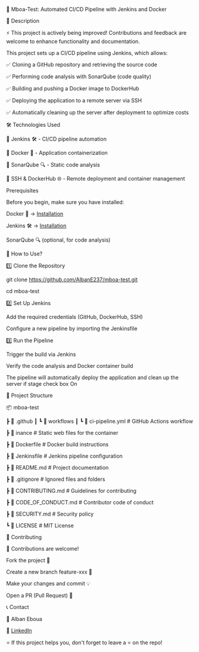 🚀 Mboa-Test: Automated CI/CD Pipeline with Jenkins and Docker

📌 Description

⚡ This project is actively being improved! Contributions and feedback are welcome to enhance functionality and documentation.

This project sets up a CI/CD pipeline using Jenkins, which allows:

✅ Cloning a GitHub repository and retrieving the source code

✅ Performing code analysis with SonarQube (code quality)

✅ Building and pushing a Docker image to DockerHub

✅ Deploying the application to a remote server via SSH

✅ Automatically cleaning up the server after deployment to optimize costs

🛠️ Technologies Used


🔹 Jenkins 🛠️ - CI/CD pipeline automation

🔹 Docker 🐳 - Application containerization

🔹 SonarQube 🔍 - Static code analysis

🔹 SSH & DockerHub 🌐 - Remote deployment and container management

 Prerequisites

Before you begin, make sure you have installed:

Docker 🐳 → [Installation](https://docs.docker.com/get-docker/)

Jenkins 🛠️ → [Installation](https://www.jenkins.io/doc/book/installing/)

SonarQube 🔍 (optional, for code analysis)  


🚀 How to Use?

1️⃣ Clone the Repository

git clone https://github.com/AlbanE237/mboa-test.git

cd mboa-test

2️⃣ Set Up Jenkins

Add the required credentials (GitHub, DockerHub, SSH)

Configure a new pipeline by importing the Jenkinsfile

3️⃣ Run the Pipeline

Trigger the build via Jenkins

Verify the code analysis and Docker container build

The pipeline will automatically deploy the application and clean up the server if stage check box On

📂 Project Structure

📦 mboa-test

┣ 📂 .github
┃ ┗ 📂 workflows
┃   ┗ 📜 ci-pipeline.yml            # GitHub Actions workflow

┣ 📂 inance                         # Static web files for the container

┣ 📜 Dockerfile                     # Docker build instructions

┣ 📜 Jenkinsfile                    # Jenkins pipeline configuration

┣ 📜 README.md                      # Project documentation

┣ 📜 .gitignore                     # Ignored files and folders

┣ 📜 CONTRIBUTING.md               # Guidelines for contributing

┣ 📜 CODE_OF_CONDUCT.md            # Contributor code of conduct

┣ 📜 SECURITY.md                   # Security policy

┗ 📜 LICENSE                        # MIT License



🤝 Contributing

🚀 Contributions are welcome!

Fork the project 🍴

Create a new branch feature-xxx 🌱

Make your changes and commit 💡

Open a PR (Pull Request) 🚀

📞 Contact

👤 Alban Eboua

📧 [LinkedIn]([https://www.linkedin.com/in/albaneboua/](https://www.linkedin.com/in/alban-eboua-9b4510140/?locale=en_US))

⭐ If this project helps you, don't forget to leave a ⭐ on the repo!

